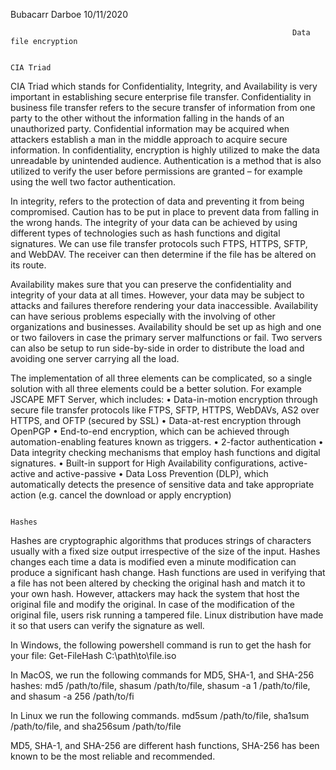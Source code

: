 Bubacarr Darboe
10/11/2020
                                                                   
                                                                   Data file encryption

                                                                        CIA Triad
                                                                        
CIA Triad which stands for Confidentiality, Integrity, and Availability is very important in establishing secure enterprise file transfer. 
Confidentiality in business file transfer refers to the secure transfer of information from one party to the other without the information falling in the hands of an unauthorized party. Confidential information may be acquired when attackers establish a man in the middle approach to acquire secure information. In confidentiality, encryption is highly utilized to make the data unreadable by unintended audience. Authentication is a method that is also utilized to verify the user before permissions are granted – for example using the well two factor authentication.

In integrity, refers to the protection of data and preventing it from being compromised. Caution has to be put in place to prevent data from falling in the wrong hands. The integrity of your data can be achieved by using different types of technologies such as hash functions and digital signatures. We can use file transfer protocols such FTPS, HTTPS, SFTP, and WebDAV. The receiver can then determine if the file has be altered on its route.

Availability makes sure that you can preserve the confidentiality and integrity of your data at all times. However, your data may be subject to attacks and failures therefore rendering your data inaccessible. Availability can have serious problems especially with the involving of other organizations and businesses.  Availability should be set up as high and one or two failovers in case the primary server malfunctions or fail. Two servers can also be setup to run side-by-side in order to distribute the load and avoiding one server carrying all the load. 

The implementation of all three elements can be complicated, so a single solution with all three elements could be a better solution. For example JSCAPE MFT Server, which includes: 
•	Data-in-motion encryption through secure file transfer protocols like FTPS, SFTP, HTTPS, WebDAVs, AS2 over HTTPS, and OFTP (secured by SSL)
•	Data-at-rest encryption through OpenPGP 
•	End-to-end encryption, which can be achieved through automation-enabling features known as triggers. 
•	2-factor authentication
•	Data integrity checking mechanisms that employ hash functions and digital signatures.
•	Built-in support for High Availability configurations, active-active and active-passive
•	Data Loss Prevention (DLP), which automatically detects the presence of sensitive data and take appropriate action (e.g. cancel the download or apply encryption)

                                                                           Hashes
                                                                           
Hashes are cryptographic algorithms that produces strings of characters usually with a fixed size output irrespective of the size of the input. Hashes changes each time a data is modified even a minute modification can produce a significant hash change. Hash functions are used in verifying that a file has not been altered by checking the original hash and match it to your own hash. However, attackers may hack the system that host the original file and modify the original. In case of the modification of the original file, users risk running a tampered file. Linux distribution have made it so that users can verify the signature as well. 

In Windows, the following powershell command is run to get the hash for your file:
Get-FileHash C:\path\to\file.iso

In MacOS, we run the following commands for MD5, SHA-1, and SHA-256 hashes:
md5 /path/to/file, 
shasum /path/to/file, 
shasum -a 1 /path/to/file, and 
shasum -a 256 /path/to/fi

In Linux we run the following commands.
md5sum /path/to/file, 
sha1sum /path/to/file, and 
sha256sum /path/to/file

MD5, SHA-1, and SHA-256 are different hash functions, SHA-256 has been known to be the most reliable and recommended.
